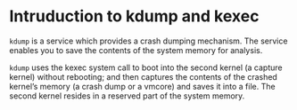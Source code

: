 # Intruduction to kdump and kexec

`kdump` is a service which provides a crash dumping mechanism. The service enables you to save the contents of the system memory for analysis.

`kdump` uses the kexec system call to boot into the second kernel (a capture kernel) without rebooting; and then captures the contents of the crashed kernel’s memory (a crash dump or a vmcore) and saves it into a file. The second kernel resides in a reserved part of the system memory.